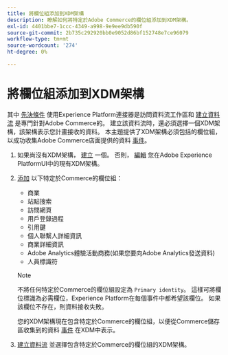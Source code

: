 ```yaml
---
title: 將欄位組添加到XDM架構
description: 瞭解如何將特定於Adobe Commerce的欄位組添加到XDM架構。
exl-id: 4401bbe7-1ccc-4349-a998-9e9ee9db590f
source-git-commit: 2b735c292920bb0e9052d86bf152748e7ce96079
workflow-type: tm+mt
source-wordcount: '274'
ht-degree: 0%

---
```


# 將欄位組添加到XDM架構

其中 [先決條件](overview.md#prereqs) 使用Experience Platform連接器是訪問資料流工作區和 [建立資料流](https://experienceleague.adobe.com/docs/experience-platform/edge/datastreams/overview.html?lang=en) 是專門針對Adobe Commerce的。 建立該資料流時，還必須選擇一個XDM架構，該架構表示您計畫接收的資料。 本主題提供了XDM架構必須包括的欄位組，以成功收集Adobe Commerce店面提供的資料 [事件](events.md)。

1. 如果尚沒有XDM架構， [建立](https://experienceleague.adobe.com/docs/experience-platform/xdm/ui/resources/schemas.html?lang=en#create) 一個。 否則， [編輯](https://experienceleague.adobe.com/docs/experience-platform/xdm/ui/resources/schemas.html?lang=en#edit) 您在Adobe Experience PlatformUI中的現有XDM架構。

1. [添加](https://experienceleague.adobe.com/docs/experience-platform/xdm/ui/resources/schemas.html?lang=en#add-field-groups) 以下特定於Commerce的欄位組：

   - 商業
   - 站點搜索
   - 訪問網頁
   - 用戶登錄過程
   - 引用鍵
   - 個人聯繫人詳細資訊
   - 商業詳細資訊
   - Adobe Analytics體驗活動商務(如果您要向Adobe Analytics發送資料)
   - 人員標識符

   >[!NOTE]
   >
   > 不將任何特定於Commerce的欄位組設定為 `Primary identity`。 這樣可將欄位標識為必需欄位，Experience Platform在每個事件中都希望該欄位。 如果該欄位不存在，則資料接收失敗。

   您的XDM架構現在包含特定於Commerce的欄位組，以便從Commerce儲存區收集到的資料 [事件](events.md) 在XDM中表示。

1. [建立資料流](https://experienceleague.adobe.com/docs/experience-platform/edge/datastreams/overview.html) 並選擇包含特定於Commerce的欄位組的XDM架構。
